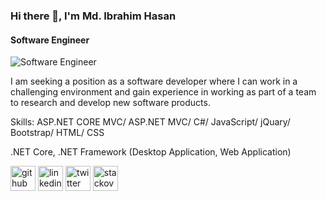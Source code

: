 ### Hi there 👋, I'm Md. Ibrahim Hasan
#### Software Engineer
![Software Engineer](https://media-exp1.licdn.com/dms/image/C5116AQE3mlMTqCEDoQ/profile-displaybackgroundimage-shrink_200_800/0/1567334393835?e=1643241600&v=beta&t=4zqNXWYLFtzHyQUUBAUfWXz57Xki7ze8KaLgnIlLJsM)

I am seeking a position as a software developer where I can work in a challenging environment and gain experience in working as part of a team to research and develop new software products.

Skills: ASP.NET CORE MVC/ ASP.NET MVC/ C#/ JavaScript/ jQuary/ Bootstrap/ HTML/ CSS

.NET Core, .NET Framework
(Desktop Application, Web Application)


[<img src='https://cdn.jsdelivr.net/npm/simple-icons@3.0.1/icons/github.svg' alt='github' height='40'>](https://github.com/hasanscse)  [<img src='https://cdn.jsdelivr.net/npm/simple-icons@3.0.1/icons/linkedin.svg' alt='linkedin' height='40'>](https://www.linkedin.com/in/hasan-scse/) [<img src='https://cdn.jsdelivr.net/npm/simple-icons@3.0.1/icons/twitter.svg' alt='twitter' height='40'>](https://twitter.com/hasanscse)  [<img src='https://cdn.jsdelivr.net/npm/simple-icons@3.0.1/icons/stackoverflow.svg' alt='stackoverflow' height='40'>](https://stackoverflow.com/users/17469169)  


